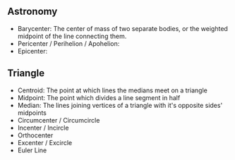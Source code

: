 ## Astronomy
- Barycenter: The center of mass of two separate bodies, or the weighted midpoint of the line connecting them.
- Pericenter / Perihelion / Apohelion:
- Epicenter:

## Triangle
- Centroid: The point at which lines the medians meet on a triangle
- Midpoint: The point which divides a line segment in half
- Median: The lines joining vertices of a triangle with it's opposite sides' midpoints
- Circumcenter / Circumcircle
- Incenter / Incircle
- Orthocenter
- Excenter / Excircle
- Euler Line